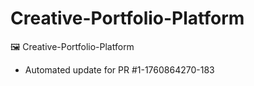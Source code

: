 # Creative-Portfolio-Platform
🖼️ Creative-Portfolio-Platform


- Automated update for PR #1-1760864270-183